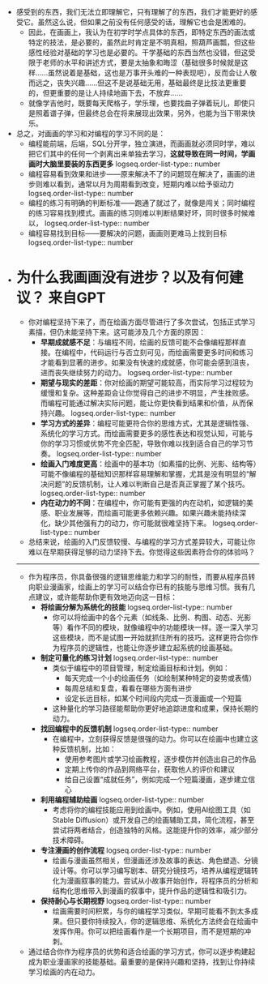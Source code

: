 - 感受到的东西，我们无法立即理解它，只有理解了的东西，我们才能更好的感受它。虽然这么说，但如果之前没有任何感受的话，理解它也会是困难的。
	- 因此，在画画上，我认为在初学时学点具体的东西，即特定东西的画法或特定的技法，是必要的，虽然此时肯定是不明真相，照葫芦画瓢，但这些感性经验对基础的学习也是必要的。干学基础的东西当然也没错，但这受限于老师的水平和讲述方式，要是太抽象和晦涩（基础很多时候就是这样……虽然说着是基础，这也是万事开头难的一种表现吧），反而会让人敬而远之，丧失兴趣……但这不是说基础无用，基础最终是比技法更重要的，但更重要的是让人持续地画下去，不放弃……
	- 就像学吉他时，既要每天爬格子，学乐理，也要找曲子弹着玩儿，即使只是照着谱子弹，但最终总会在将来展现出效果，另外，也能为当下带来快乐。
- 总之，对画画的学习和对编程的学习不同的是：
	- 编程能前端，后端，SQL分开学，独立演进，而画画就必须同时学，难以把它们其中的任何一个剥离出来单独去学习，**这就导致在同一时间，学画画时大脑里要装的东西更多**
	  logseq.order-list-type:: number
	- 编程容易看到效果和进步——原来解决不了的问题现在解决了，画画的进步则难以看到，通常以月为周期看到改变，短期内难以给予驱动力
	  logseq.order-list-type:: number
	- 编程的练习有明确的判断标准——跑通了就过了，就像是闯关；同时编程的练习容易找到模式。画画的练习则难以判断结果好坏，同时很多时候难以，
	  logseq.order-list-type:: number
	- 编程容易找到目标——要解决的问题，画画则更难马上找到目标
	  logseq.order-list-type:: number
- # 为什么我画画没有进步？以及有何建议？ 来自GPT
	- 你对编程坚持下来了，而在绘画方面尽管进行了多次尝试，包括正式学习素描，但仍未能坚持下来。这可能涉及几个方面的原因：
		- **早期成就感不足**：与编程不同，绘画的反馈可能不会像编程那样直接。在编程中，代码运行与否立刻可见，而绘画需要更多时间和练习才能看到显著的进步。如果没有快速的成就感，你可能会感到沮丧，进而丧失继续努力的动力。
		  logseq.order-list-type:: number
		- **期望与现实的差距**：你对绘画的期望可能较高，而实际学习过程较为缓慢和复杂。这种差距会让你觉得自己的进步不明显，产生挫败感。而编程可能通过解决实际问题，能让你更快看到结果和价值，从而保持兴趣。
		  logseq.order-list-type:: number
		- **学习方式的差异**：编程可能更符合你的思维方式，尤其是逻辑性强、系统化的学习方式。而绘画需要更多的感性表达和视觉认知，可能与你的学习习惯或优势不完全匹配，导致你难以找到适合自己的学习节奏。
		  logseq.order-list-type:: number
		- **绘画入门难度更高**：绘画中的基本功（如素描的比例、光影、结构等）可能不像编程的基础知识那样容易理解和掌握，尤其是没有明显的“解决问题”的反馈机制，让人难以判断自己是否真正掌握了某个技巧。
		  logseq.order-list-type:: number
		- **内在动力的不同**：在编程中，你可能有更强的内在动机，如逻辑的美感、职业发展等，而绘画可能更多依赖兴趣。如果兴趣未能持续深化，缺少其他强有力的动力，你可能就很难坚持下来。
		  logseq.order-list-type:: number
	- 总结来说，绘画的入门反馈较慢、与编程的学习方式差异较大，可能让你难以在早期获得足够的动力坚持下去。你觉得这些因素符合你的体验吗？
	- ---
	- 作为程序员，你具备很强的逻辑思维能力和学习的耐性，而要从程序员转向职业漫画家，绘画上的学习可以结合你已有的技能与思维习惯。我有几点建议，或许能帮助你更有效地迈向这一目标：
		- **将绘画分解为系统化的技能**
		  logseq.order-list-type:: number
			- 你可以将绘画中的各个元素（如线条、比例、构图、动态、光影等）看作不同的模块，就像编程中的功能模块一样。逐一深入学习这些模块，而不是试图一开始就抓住所有的技巧。这样更符合你作为程序员的逻辑性，也能让你逐步建立起系统的绘画基础。
		- **制定可量化的练习计划**
		  logseq.order-list-type:: number
			- 类似于编程中的项目管理，制定绘画目标和计划。例如：
				- 每天完成一个小的绘画任务（如绘制某种特定的姿势或表情）
				- 每周总结和复盘，看看在哪些方面有进步
				- 设定长远目标，如某个时间段内完成一页漫画或一个短篇
			- 这种量化的学习路径能帮助你更好地追踪进度和成果，保持长期的动力。
		- **找回编程中的反馈机制**
		  logseq.order-list-type:: number
			- 在编程中，立刻获得反馈是很强的动力。你可以在绘画中也建立这种反馈机制，比如：
				- 使用参考图片或学习绘画教程，逐步模仿并创造出自己的作品
				- 定期上传你的作品到网络平台，获取他人的评价和建议
				- 给自己设置“成就任务”，例如完成一个短篇漫画，逐步建立信心
		- **利用编程辅助绘画**
		  logseq.order-list-type:: number
			- 考虑将你的编程技能应用到绘画中。例如，使用AI绘图工具（如Stable Diffusion）或开发自己的绘画辅助工具，简化流程，甚至尝试将两者结合，创造独特的风格。这能提升你的效率，减少部分技术障碍。
		- **专注漫画的创作流程**
		  logseq.order-list-type:: number
			- 绘画与漫画虽然相关，但漫画还涉及故事的表达、角色塑造、分镜设计等。你可以学习编写剧本、研究分镜技巧，培养从编程逻辑转化为漫画叙事的能力。尝试从小故事开始创作，将程序员的分析和结构化思维带入到漫画的叙事中，提升作品的逻辑性和吸引力。
		- **保持耐心与长期视野**
		  logseq.order-list-type:: number
			- 绘画需要时间积累，与你的编程学习类似，早期可能看不到太多成果。但只要你持续投入，你的逻辑思维、系统化方法终会在绘画中发挥作用。你可以把绘画看作是一个长期项目，而不是短期的冲刺。
	- 通过结合你作为程序员的优势和适合绘画的学习方式，你可以逐步构建起成为职业漫画家的技能基础。最重要的是保持兴趣和坚持，找到让你持续学习绘画的内在动力。